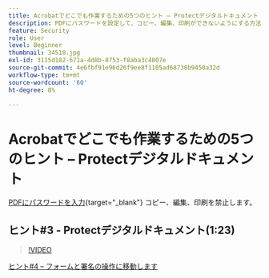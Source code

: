 ```yaml
---
title: Acrobatでどこでも作業するための5つのヒント – Protectデジタルドキュメント
description: PDFにパスワードを設定して、コピー、編集、印刷ができないようにする方法を説明します
feature: Security
role: User
level: Beginner
thumbnail: 34510.jpg
exl-id: 3115d182-671a-4d8b-8753-f8aba3c4807e
source-git-commit: 4e6fbf91e96d26f9ee8f1105ad68738b9450a32d
workflow-type: tm+mt
source-wordcount: '60'
ht-degree: 8%

---
```


# Acrobatでどこでも作業するための5つのヒント – Protectデジタルドキュメント

[PDFにパスワードを入力](https://www.adobe.com/acrobat/online/password-protect-pdf.html){target="_blank"}  コピー、編集、印刷を禁止します。

## ヒント#3 - Protectデジタルドキュメント(1:23)

>[!VIDEO](https://video.tv.adobe.com/v/34510?quality=12&learn=on&hidetitle=true)

[ヒント#4 – フォームと署名の操作に移動します](work-with-forms-and-signatures.md)